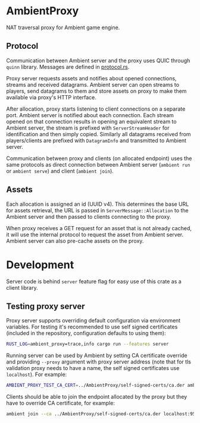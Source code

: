 # AmbientProxy
NAT traversal proxy for Ambient game engine.

## Protocol

Communication between Ambient server and the proxy uses QUIC through `quinn` library. Messages are defined in [protocol.rs](src/protocol.rs).

Proxy server requests assets and notifies about opened connections, streams and received datagrams. Ambient server can open streams to players, send datagrams to them and store assets on proxy to make them available via proxy's HTTP interface.

After allocation, proxy starts listening to client connections on a separate port. Ambient server is notified about each connection. Each stream opened on that connection results in opening an equivalent stream to Ambient server, the stream is prefixed with `ServerStreamHeader` for identification and then simply copied. Similarly all datagrams received from players/clients are prefixed with `DatagramInfo` and transmitted to Ambient server.

Communication between proxy and clients (on allocated endpoint) uses the same protocols as direct connection between Ambient server (`ambient run` or `ambient serve`) and client (`ambient join`).

## Assets

Each allocation is assigned an id (UUID v4). This determines the base URL for assets retrieval, the URL is passed in `ServerMessage::Allocation` to the Ambient server and then passed to clients connecting to the proxy.

When proxy receives a GET request for an asset that is not already cached, it will use the internal protocol to request the asset from Ambient server. Ambient server can also pre-cache assets on the proxy.

# Development

Server code is behind `server` feature flag for easy use of this crate as a client library.

## Testing proxy server

Proxy server supports overriding default configuration via environment variables. For testing it's recommended to use self signed certificates (included in the repository, configuration defaults to using them):

```sh
RUST_LOG=ambient_proxy=trace,info cargo run --features server
```

Running server can be used by Ambient by setting CA certificate override and providing `--proxy` argument with proxy server address (note that for tls validation proxy needs to have a name, the self signed certificates use `localhost`). For example:

```sh
AMBIENT_PROXY_TEST_CA_CERT=../AmbientProxy/self-signed-certs/ca.der ambient run --proxy localhost:7000 guest/rust/examples/games/minigolf
```

Clients should be able to join the endpoint allocated by the proxy but they have to override CA certificate, for example:

```sh
ambient join --ca ../AmbientProxy/self-signed-certs/ca.der localhost:9529
```
